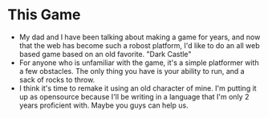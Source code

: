# This Game
- My dad and I have been talking about making a game for years, and now that the web has become such a robost platform, I'd like to do an all web based game based on an old favorite. "Dark Castle"
- For anyone who is unfamiliar with the game, it's a simple platformer with a few obstacles. The only thing you have is your ability to run, and a sack of rocks to throw. 
- I think it's time to remake it using an old character of mine. I'm putting it up as opensource because I'll be writing in a language that I'm only 2 years proficient with. Maybe you guys can help us.

